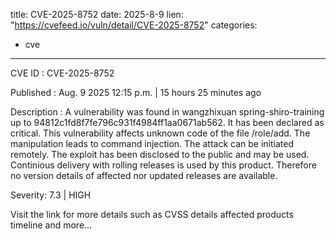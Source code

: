  
title: CVE-2025-8752
date: 2025-8-9
lien: "https://cvefeed.io/vuln/detail/CVE-2025-8752"
categories:
  - cve
---

CVE ID : CVE-2025-8752

Published :  Aug. 9
2025
12:15 p.m. | 15 hours
25 minutes ago

Description : A vulnerability was found in wangzhixuan spring-shiro-training up to 94812c1fd8f7fe796c931f4984ff1aa0671ab562. It has been declared as critical. This vulnerability affects unknown code of the file /role/add. The manipulation leads to command injection. The attack can be initiated remotely. The exploit has been disclosed to the public and may be used. Continious delivery with rolling releases is used by this product. Therefore
no version details of affected nor updated releases are available.

Severity: 7.3 | HIGH

Visit the link for more details
such as CVSS details
affected products
timeline
and more...
